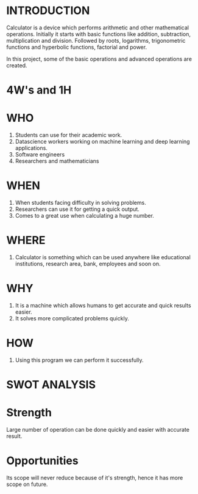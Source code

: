 # INTRODUCTION <BR/>
Calculator is a device which performs arithmetic and other mathematical operations. Initially it starts with basic functions like addition, subtraction, multiplication and division. Followed by roots, logarithms, trigonometric functions and hyperbolic functions, factorial and power.

In this project, some of the basic operations and advanced operations are created.

# 4W's and 1H <BR/>
# WHO <BR/>
1. Students can use for their academic work.
2. Datascience workers working on machine learning and deep learning applications.
3. Software engineers
4. Researchers and mathematicians

# WHEN <BR/>
1. When students facing difficulty in solving problems.
2. Researchers can use it for getting a quick output.
3. Comes to a great use when calculating a huge number.

# WHERE <BR/>
1. Calculator is something which can be used anywhere like educational institutions, research area, bank, employees and soon on.

# WHY <BR/>
1. It is a machine which allows humans to get accurate and quick results easier.
2. It solves more complicated problems quickly.

# HOW <BR/>
1. Using this program we can perform it successfully.

# SWOT ANALYSIS <BR/>

# Strength <BR/>
Large number of operation can be done quickly and easier with accurate result.

# Opportunities <BR/>
Its scope will never reduce because of it's strength, hence it has more scope on future.

